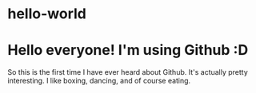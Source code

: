 # hello-world
Hello everyone! I'm using Github :D
==================
So this is the first time I have ever heard about Github. It's actually pretty interesting.
I like boxing, dancing, and of course eating.

